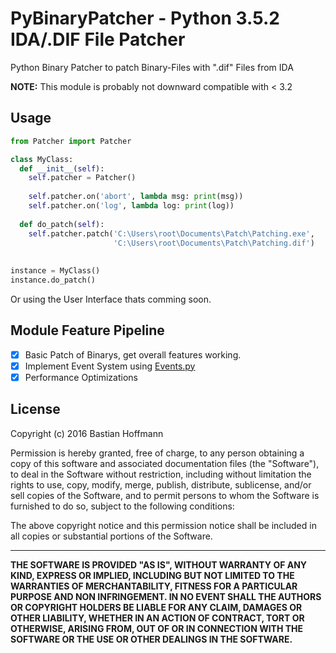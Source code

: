 # PyBinaryPatcher - Python 3.5.2 IDA/.DIF File Patcher
Python Binary Patcher to patch Binary-Files with ".dif" Files from IDA

<b>NOTE:</b> This module is probably not downward compatible with < 3.2

## Usage
````python
from Patcher import Patcher

class MyClass:
  def __init__(self):
    self.patcher = Patcher()
    
    self.patcher.on('abort', lambda msg: print(msg))
    self.patcher.on('log', lambda log: print(log))
  
  def do_patch(self):
    self.patcher.patch('C:\Users\root\Documents\Patch\Patching.exe', 
                       'C:\Users\root\Documents\Patch\Patching.dif')
                       
  
instance = MyClass()
instance.do_patch()
````
Or using the User Interface thats comming soon.

## Module Feature Pipeline
- [x] Basic Patch of Binarys, get overall features working.
- [x] Implement Event System using [Events.py](https://github.com/Lepstr/PyEvent)
- [x] Performance Optimizations

## License
Copyright (c) 2016 Bastian Hoffmann

Permission is hereby granted, free of charge, to any person obtaining a copy of this software and associated documentation files (the "Software"), to deal in the Software without restriction, including without limitation the rights to use, copy, modify, merge, publish, distribute, sublicense, and/or sell copies of the Software, and to permit persons to whom the Software is furnished to do so, subject to the following conditions:

The above copyright notice and this permission notice shall be included in all copies or substantial portions of the Software.
<hr />
<b>THE SOFTWARE IS PROVIDED "AS IS", WITHOUT WARRANTY OF ANY KIND, EXPRESS OR IMPLIED, INCLUDING BUT NOT LIMITED TO THE WARRANTIES OF MERCHANTABILITY, FITNESS FOR A PARTICULAR PURPOSE AND NON INFRINGEMENT. IN NO EVENT SHALL THE AUTHORS OR COPYRIGHT HOLDERS BE LIABLE FOR ANY CLAIM, DAMAGES OR OTHER LIABILITY, WHETHER IN AN ACTION OF CONTRACT, TORT OR OTHERWISE, ARISING FROM, OUT OF OR IN CONNECTION WITH THE SOFTWARE OR THE USE OR OTHER DEALINGS IN THE SOFTWARE.</b>
